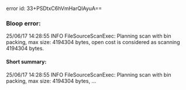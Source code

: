 error id: 33+PSDtxC6hVmHarQIAyuA==
### Bloop error:

25/06/17 14:28:55 INFO FileSourceScanExec: Planning scan with bin packing, max size: 4194304 bytes, open cost is considered as scanning 4194304 bytes.
#### Short summary: 

25/06/17 14:28:55 INFO FileSourceScanExec: Planning scan with bin packing, max size: 4194304 bytes, ...